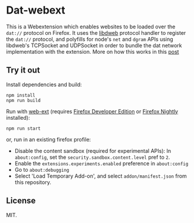 # Dat-webext

This is a Webextension which enables websites to be loaded over the `dat://` protocol on Firefox. 
It uses the [libdweb](https://github.com/mozilla/libdweb) protocol handler to register the `dat://` protocol, 
and polyfills for node's `net` and `dgram` APIs using libdweb's TCPSocket and UDPSocket in order
to bundle the dat network implementation with the extension. More on how this works in this [post](https://sammacbeth.eu/blog/2019/05/12/dat-for-firefox-2.html)

## Try it out

Install dependencies and build:
```
npm install
npm run build
```

Run with [web-ext](https://github.com/mozilla/web-ext) (requires [Firefox Developer Edition](https://www.mozilla.org/en-US/firefox/developer/) or [Firefox Nightly](https://www.mozilla.org/en-US/firefox/channel/desktop/#nightly) installed):
```
npm run start
```

or, run in an existing firefox profile:
 * Disable the content sandbox (required for experimental APIs): In `about:config`, set the `security.sandbox.content.level` pref to `2`.
 * Enable the `extensions.experiments.enabled` preference in `about:config`
 * Go to `about:debugging`
 * Select 'Load Temporary Add-on', and select `addon/manifest.json` from this repository.

## License

MIT.

